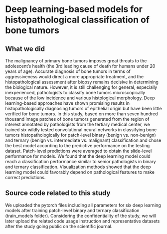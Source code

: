 # Deep learning-based models for histopathological classification of bone tumors
## What we did
The malignancy of primary bone tumors imposes great threats to the adolescent’s health (the 3rd leading cause of death for humans under 20 years of age).  Accurate diagnosis of bone tumors in terms of aggressiveness would direct a more appropriate treatment, and the histopathological assessment after biopsy remains decisive in determining the biological nature.  However, it is still challenging for general, especially inexperienced, pathologists to classify bone tumors microscopically because of the low incidence and various histological morphology. Deep learning-based approaches have shown promising results in histopathologically diagnosing tumors of epithelial origin but have been little verified for bone tumors. In this study, based on more than seven hundred thousand image patches of bone tumors generated from the region of interest annotated by pathologists from the tertiary medical center, we trained six wildly tested convolutional neural networks in classifying bone tumors histopathologically for patch-level binary (benign vs. non-benign) and ternary (benign vs. intermediate vs. malignant) classification and chose the best model according to the predictive performance on the testing dataset. Patch-level predictions were averaged to obtain the slide-level performance for models. We found that the deep learning model could reach a classification performance similar to senior pathologists in binary and ternary classification.  Visualization methods showed that the deep learning model could favorably depend on pathological features to make correct predictions.
## Source code related to this study
We uploaded the pytorch files including all parameters for six deep learning models after training patch-level binary and ternary classification (train_models folder). 
Considering the confidentiality of the study, we will later upload the related code usage instruction and representative datasets after the study going public on the scientific journal.
